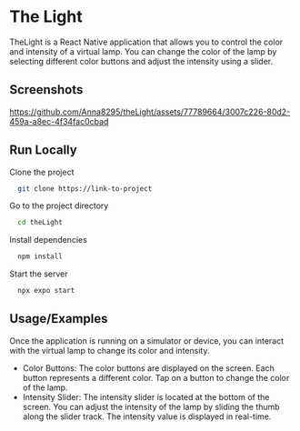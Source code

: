 # The Light

TheLight is a React Native application that allows you to control the color and intensity of a virtual lamp. You can change the color of the lamp by selecting different color buttons and adjust the intensity using a slider.


## Screenshots

https://github.com/Anna8295/theLight/assets/77789664/3007c226-80d2-459a-a8ec-4f34fac0cbad


## Run Locally

Clone the project

```bash
  git clone https://link-to-project
```

Go to the project directory

```bash
  cd theLight
```

Install dependencies

```bash
  npm install
```

Start the server

```bash
  npx expo start
```

## Usage/Examples

Once the application is running on a simulator or device, you can interact with the virtual lamp to change its color and intensity.

- Color Buttons: The color buttons are displayed on the screen. Each button represents a different color. Tap on a button to change the color of the lamp.
- Intensity Slider: The intensity slider is located at the bottom of the screen. You can adjust the intensity of the lamp by sliding the thumb along the slider track. The intensity value is displayed in real-time.



